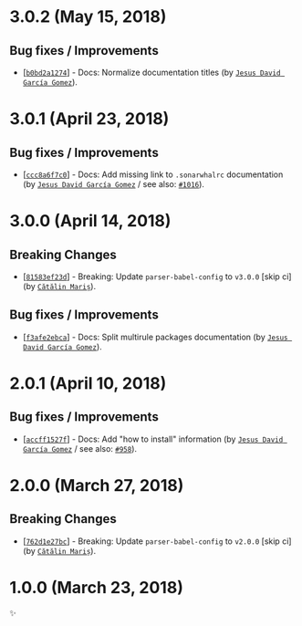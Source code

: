 # 3.0.2 (May 15, 2018)

## Bug fixes / Improvements

* [[`b0bd2a1274`](https://github.com/sonarwhal/sonarwhal/commit/b0bd2a12740d7e8149a5b82b7a16dbd77503b2a8)] - Docs: Normalize documentation titles (by [`Jesus David García Gomez`](https://github.com/sarvaje)).


# 3.0.1 (April 23, 2018)

## Bug fixes / Improvements

* [[`ccc8a6f7c0`](https://github.com/sonarwhal/sonarwhal/commit/ccc8a6f7c0dda5ceaca1174e5da4e97c1c4f2f79)] - Docs: Add missing link to `.sonarwhalrc` documentation (by [`Jesus David García Gomez`](https://github.com/sarvaje) / see also: [`#1016`](https://github.com/sonarwhal/sonarwhal/issues/1016)).


# 3.0.0 (April 14, 2018)

## Breaking Changes

* [[`81583ef23d`](https://github.com/sonarwhal/sonarwhal/commit/81583ef23d9d8a961b62644736cc51e59d3d98b2)] - Breaking: Update `parser-babel-config` to `v3.0.0` [skip ci] (by [`Cătălin Mariș`](https://github.com/alrra)).

## Bug fixes / Improvements

* [[`f3afe2ebca`](https://github.com/sonarwhal/sonarwhal/commit/f3afe2ebca3226d4f8d73d0ba78881a3753ad521)] - Docs: Split multirule packages documentation (by [`Jesus David García Gomez`](https://github.com/sarvaje)).


# 2.0.1 (April 10, 2018)

## Bug fixes / Improvements

* [[`accff1527f`](https://github.com/sonarwhal/sonarwhal/commit/accff1527f07e4cb932cb79bf90ceadacbef0620)] - Docs: Add "how to install" information (by [`Jesus David García Gomez`](https://github.com/sarvaje) / see also: [`#958`](https://github.com/sonarwhal/sonarwhal/issues/958)).


# 2.0.0 (March 27, 2018)

## Breaking Changes

* [[`762d1e27bc`](https://github.com/sonarwhal/sonarwhal/commit/762d1e27bc28f11d9eca984a74f3f2646e01e173)] - Breaking: Update `parser-babel-config` to `v2.0.0` [skip ci] (by [`Cătălin Mariș`](https://github.com/alrra)).


# 1.0.0 (March 23, 2018)

✨
